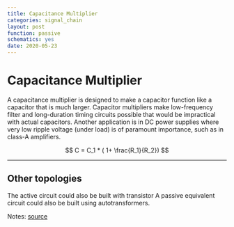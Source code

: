 ```yaml
---
title: Capacitance Multiplier
categories: signal_chain
layout: post
function: passive
schematics: yes
date: 2020-05-23
---
```


# Capacitance Multiplier

A capacitance multiplier is designed to make a capacitor function like a capacitor that is much larger. 
Capacitor multipliers make low-frequency filter and long-duration timing circuits possible that would be impractical with actual capacitors. Another application is in DC power supplies where very low ripple voltage (under load) is of paramount importance, such as in class-A amplifiers.


$$ C = C_1 * ( 1+ \frac{R_1}{R_2}) $$

---

## Other topologies

The active circuit could also be built with transistor
A passive equivalent circuit could also be built 
using autotransformers. 


Notes:
[source](https://electronics.stackexchange.com/questions/413970/capacitor-multiplier-does-not-remove-ripple)